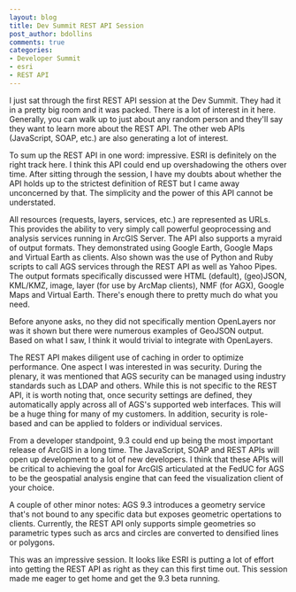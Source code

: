 ```yaml
---
layout: blog
title: Dev Summit REST API Session
post_author: bdollins
comments: true
categories:
- Developer Summit
- esri
- REST API
---
```


I just sat through the first REST API session at the Dev Summit. They had it in a pretty big room and it was packed. There is a lot of interest in it here. Generally, you can walk up to just about any random person and they'll say they want to learn more about the REST API. The other web APIs (JavaScript, SOAP, etc.) are also generating a lot of interest.

To sum up the REST API in one word: impressive. ESRI is definitely on the right track here. I think this API could end up overshadowing the others over time. After sitting through the session, I have my doubts about whether the API holds up to the strictest definition of REST but I came away unconcerned by that. The simplicity and the power of this API cannot be understated.

All resources (requests, layers, services, etc.) are represented as URLs. This provides the ability to very simply call powerful geoprocessing and analysis services running in ArcGIS Server. The API also supports a myraid of output formats. They demonstrated using Google Earth, Google Maps and Virtual Earth as clients. Also shown was the use of Python and Ruby scripts to call AGS services through the REST API as well as Yahoo Pipes. The output formats specifically discussed were HTML (default), (geo)JSON, KML/KMZ, image, layer (for use by ArcMap clients), NMF (for AGX), Google Maps and Virtual Earth. There's enough there to pretty much do what you need.

Before anyone asks, no they did not specifically mention OpenLayers nor was it shown but there were numerous examples of GeoJSON output. Based on what I saw, I think it would trivial to integrate with OpenLayers.

The REST API makes diligent use of caching in order to optimize performance. One aspect I was interested in was security. During the plenary, it was mentioned that AGS security can be managed using industry standards such as LDAP and others. While this is not specific to the REST API, it is worth noting that, once security settings are defined, they automatically apply across all of AGS's supported web interfaces. This will be a huge thing for many of my customers. In addition, security is role-based and can be applied to folders or individual services.

From a developer standpoint, 9.3 could end up being the most important release of ArcGIS in a long time. The JavaScript, SOAP and REST APIs will open up development to a lot of new developers. I think that these APIs will be critical to achieving the goal for ArcGIS articulated at the FedUC for AGS to be the geospatial analysis engine that can feed the visualization client of your choice.

A couple of other minor notes: AGS 9.3 introduces a geometry service that's not bound to any specific data but exposes geometric opertations to clients. Currently, the REST API only supports simple geometries so parametric types such as arcs and circles are converted to densified lines or polygons.

This was an impressive session. It looks like ESRI is putting a lot of effort into getting the REST API as right as they can this first time out. This session made me eager to get home and get the 9.3 beta running.